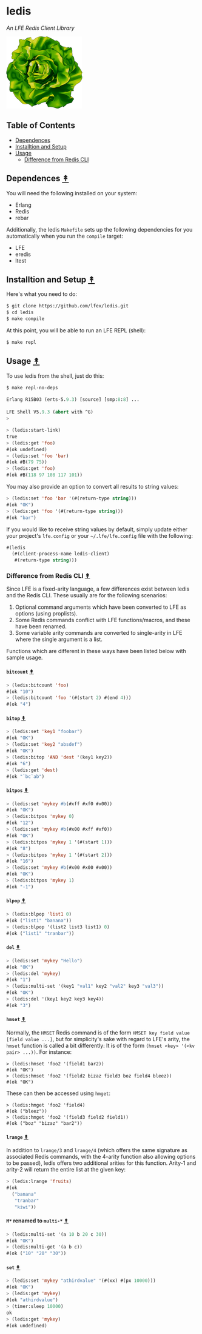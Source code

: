 # ledis

*An LFE Redis Client Library*

<img src="resources/logos/ButterCrunchLettuce-2-small.png" />

## Table of Contents

* [Dependences](#dependences-)
* [Installtion and Setup](#installtion-and-setup-)
* [Usage](#usage-)
  * [Difference from Redis CLI](#difference-from-redis-cli-)


## Dependences [&#x219F;](#table-of-contents)

You will need the following installed on your system:

* Erlang
* Redis
* rebar

Additionally, the ledis ``Makefile`` sets up the following dependencies for you
automatically when you run the ``compile`` target:

* LFE
* eredis
* ltest


## Installtion and Setup [&#x219F;](#table-of-contents)

Here's what you need to do:

```bash
$ git clone https://github.com/lfex/ledis.git
$ cd ledis
$ make compile
```

At this point, you will be able to run an LFE REPL (shell):

```bash
$ make repl
```


## Usage [&#x219F;](#table-of-contents)

To use ledis from the shell, just do this:

```bash
$ make repl-no-deps
```
```cl
Erlang R15B03 (erts-5.9.3) [source] [smp:8:8] ...

LFE Shell V5.9.3 (abort with ^G)
>
```
```cl
> (ledis:start-link)
true
> (ledis:get 'foo)
#(ok undefined)
> (ledis:set 'foo 'bar)
#(ok #B(79 75))
> (ledis:get 'foo)
#(ok #B(118 97 108 117 101))
```

You may also provide an option to convert all results to string values:

```cl
> (ledis:set 'foo 'bar '(#(return-type string)))
#(ok "OK")
> (ledis:get 'foo '(#(return-type string)))
#(ok "bar")
```

If you would like to receive string values by default, simply update either
your project's ``lfe.config`` or your ``~/.lfe/lfe.config`` file with the
following:

```cl
#(ledis
  (#(client-process-name ledis-client)
   #(return-type string)))
```


### Difference from Redis CLI [&#x219F;](#table-of-contents)

Since LFE is a fixed-arity language, a few differences exist between ledis and
the Redis CLI. These usually are for the following scenarios:

1. Optional command arguments which have been converted to LFE as options (using
   proplists).
1. Some Redis commands conflict with LFE functions/macros, and these have been
   renamed.
1. Some variable arity commands are converted to single-arity in LFE where the
   single argument is a list.

Functions which are different in these ways have been listed below with sample
usage.

#### ``bitcount`` [&#x219F;](#table-of-contents)

```lisp
> (ledis:bitcount 'foo)
#(ok "10")
> (ledis:bitcount 'foo '(#(start 2) #(end 4)))
#(ok "4")
```

#### ``bitop`` [&#x219F;](#table-of-contents)

```lisp
> (ledis:set 'key1 "foobar")
#(ok "OK")
> (ledis:set 'key2 "absdef")
#(ok "OK")
> (ledis:bitop 'AND 'dest '(key1 key2))
#(ok "6")
> (ledis:get 'dest)
#(ok "`bc`ab")
```

#### ``bitpos`` [&#x219F;](#table-of-contents)

```lisp
> (ledis:set 'mykey #b(#xff #xf0 #x00))
#(ok "OK")
> (ledis:bitpos 'mykey 0)
#(ok "12")
> (ledis:set 'mykey #b(#x00 #xff #xf0))
#(ok "OK")
> (ledis:bitpos 'mykey 1 '(#(start 1)))
#(ok "8")
> (ledis:bitpos 'mykey 1 '(#(start 2)))
#(ok "16")
> (ledis:set 'mykey #b(#x00 #x00 #x00))
#(ok "OK")
> (ledis:bitpos 'mykey 1)
#(ok "-1")
```

#### ``blpop`` [&#x219F;](#table-of-contents)

```lisp
> (ledis:blpop 'list1 0)
#(ok ("list1" "banana"))
> (ledis:blpop '(list2 list3 list1) 0)
#(ok ("list1" "tranbar"))
```

#### ``del`` [&#x219F;](#table-of-contents)

```lisp
> (ledis:set 'mykey "Hello")
#(ok "OK")
> (ledis:del 'mykey)
#(ok "1")
> (ledis:multi-set '(key1 "val1" key2 "val2" key3 "val3"))
#(ok "OK")
> (ledis:del '(key1 key2 key3 key4))
#(ok "3")
```

#### ``hmset`` [&#x219F;](#table-of-contents)

Normally, the ``HMSET`` Redis command is of the form
``HMSET key field value [field value ...]``, but for simplicity's sake with
regard to LFE's arity, the ``hmset`` function is called a bit differently: It
is of the form ``(hmset <key> '(<kv pair> ...))``. For instance:

```lfe
> (ledis:hmset 'foo2 '(field1 bar2))
#(ok "OK")
> (ledis:hmset 'foo2 '(field2 bizaz field3 boz field4 bleez))
#(ok "OK")
```

These can then be accessed using ``hmget``:

```lfe
> (ledis:hmget 'foo2 'field4)
#(ok ("bleez"))
> (ledis:hmget 'foo2 '(field3 field2 field1))
#(ok ("boz" "bizaz" "bar2"))
```

#### ``lrange`` [&#x219F;](#table-of-contents)

In addition to ``lrange/3`` and ``lrange/4`` (which offers the same signature as
associated Redis commands, with the 4-arity function also allowing options to be
passed), ledis offers two additional arities for this function. Arity-1 and
arity-2 will return the entire list at the given key:

```lisp
> (ledis:lrange 'fruits)
#(ok
  ("banana"
   "tranbar"
   "kiwi"))
```

#### ``M*`` renamed to ``multi-*`` [&#x219F;](#table-of-contents)

```lisp
> (ledis:multi-set '(a 10 b 20 c 30))
#(ok "OK")
> (ledis:multi-get '(a b c))
#(ok ("10" "20" "30"))
```

#### ``set`` [&#x219F;](#table-of-contents)

```lisp
> (ledis:set 'mykey "athirdvalue" '(#(xx) #(px 10000)))
#(ok "OK")
> (ledis:get 'mykey)
#(ok "athirdvalue")
> (timer:sleep 10000)
ok
> (ledis:get 'mykey)
#(ok undefined)
```
